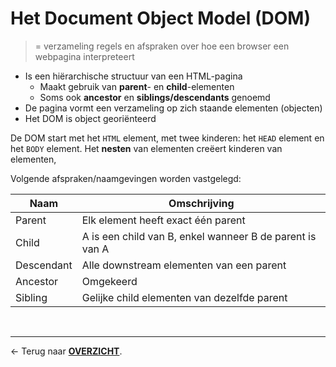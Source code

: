# Het Document Object Model (DOM)

> = verzameling regels en afspraken over hoe een browser een webpagina interpreteert


* Is een hiërarchische structuur van een HTML-pagina
    * Maakt gebruik van **parent**- en **child**-elementen
    * Soms ook **ancestor** en **siblings/descendants** genoemd
* De pagina vormt een verzameling op zich staande elementen (objecten)
* Het DOM is object georiënteerd
    
De DOM start met het `HTML` element, met twee kinderen: het `HEAD` element en het `BODY` element. Het **nesten** van elementen creëert kinderen van elementen,

Volgende afspraken/naamgevingen worden vastgelegd:

|Naam|Omschrijving|
|---|---|
|Parent|Elk element heeft exact één parent|
|Child|A is een child van B, enkel wanneer B de parent is van A|
|Descendant|Alle downstream elementen van een parent|
|Ancestor|Omgekeerd|
|Sibling|Gelijke child elementen van dezelfde parent|

&nbsp;

---

&larr; Terug naar [**OVERZICHT**](./README.md#overview).